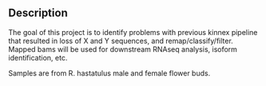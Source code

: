 ## Description
The goal of this project is to identify problems with previous kinnex pipeline that resulted in loss of X and Y sequences, and remap/classify/filter.
Mapped bams will be used for downstream RNAseq analysis, isoform identification, etc.

Samples are from R. hastatulus male and female flower buds.
